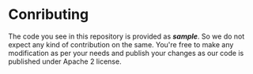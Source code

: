# Conributing

The code you see in this repository is provided as **_sample_**. So we do not expect any kind of contribution on the same. You're free to make any modification as per your needs and publish your changes as our code is published under Apache 2 license.
